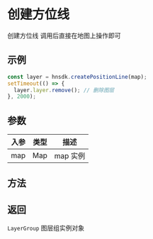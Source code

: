 # 创建方位线

创建方位线 调用后直接在地图上操作即可

## 示例

```ts
const layer = hnsdk.createPositionLine(map);
setTimeout(() => {
  layer.layer.remove(); // 删除图层
}, 2000);
```

## 参数

| 入参 | 类型 | 描述     |
| ---- | ---- | -------- |
| map  | Map  | map 实例 |

## 方法

<LayerMethodsTable />

## 返回

`LayerGroup` 图层组实例对象
